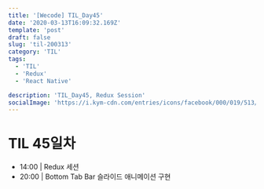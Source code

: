 ```yaml
---
title: '[Wecode] TIL_Day45'
date: '2020-03-13T16:09:32.169Z'
template: 'post'
draft: false
slug: 'til-200313'
category: 'TIL'
tags:
  - 'TIL'
  - 'Redux'
  - 'React Native'

description: 'TIL_Day45, Redux Session'
socialImage: 'https://i.kym-cdn.com/entries/icons/facebook/000/019/513/til.jpg'
---
```


# TIL 45일차

- 14:00 | Redux 세션
- 20:00 | Bottom Tab Bar 슬라이드 애니메이션 구현

